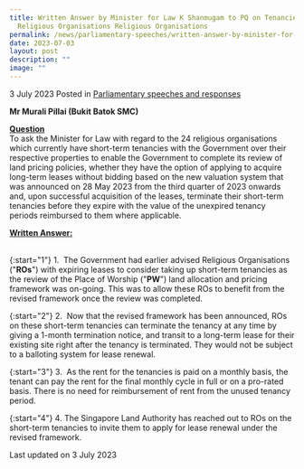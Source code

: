 ```yaml
---
title: Written Answer by Minister for Law K Shanmugam to PQ on Tenancies of
  Religious Organisations Religious Organisations
permalink: /news/parliamentary-speeches/written-answer-by-minister-for-law-to-pq-on-tenancies-of-religious-organisations/
date: 2023-07-03
layout: post
description: ""
image: ""
---
```

3 July 2023 Posted in [Parliamentary speeches and responses](/news/parliamentary-speeches) 

<b>Mr Murali Pillai (Bukit Batok SMC)</b>

<b><u>Question</u></b>
<br>To ask the Minister for Law with regard to the 24 religious organisations which currently have short-term tenancies with the Government over their respective properties to enable the Government to complete its review of land pricing policies, whether they have the option of applying to acquire long-term leases without bidding based on the new valuation system that was announced on 28 May 2023 from the third quarter of 2023 onwards and, upon successful acquisition of the leases, terminate their short-term tenancies before they expire with the value of the unexpired tenancy periods reimbursed to them where applicable.

<b><u>Written Answer:</u></b>

<br> {:start="1"} 1.&nbsp; The Government had earlier advised Religious Organisations ("**ROs**") with expiring leases to consider taking up short-term tenancies as the review of the Place of Worship ("**PW**") land allocation and pricing framework was on-going. This was to allow these ROs to benefit from the revised framework once the review was completed.

{:start="2"}
2.&nbsp; Now that the revised framework has been announced, ROs on these short-term tenancies can terminate the tenancy at any time by giving a 1-month termination notice, and transit to a long-term lease for their existing site right after the tenancy is terminated. They would not be subject to a balloting system for lease renewal.

{:start="3"}
3.&nbsp; As the rent for the tenancies is paid on a monthly basis, the tenant can pay the rent for the final monthly cycle in full or on a pro-rated basis. There is no need for reimbursement of rent from the unused tenancy period.

{:start="4"}
4. The Singapore Land Authority has reached out to ROs on the short-term tenancies to invite them to apply for lease renewal under the revised framework.

<p class="right-side-updated">Last updated on 3 July 2023</p>